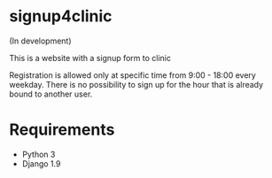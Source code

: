 # signup4clinic
(In development)

This is a website with a signup form to clinic

Registration is allowed only at specific time from 9:00 - 18:00 every weekday. There is no possibility to sign up for the hour that is already bound to another user.

# Requirements
* Python 3
* Django 1.9
